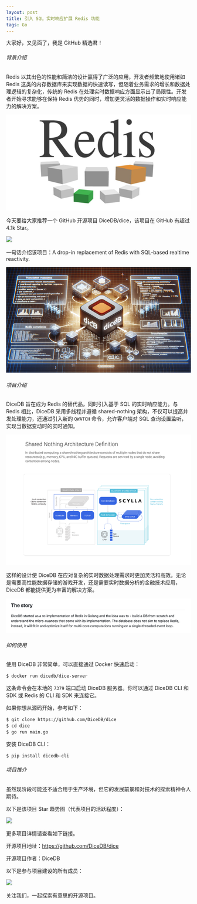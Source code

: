 ```yaml
---
layout: post
title: 引入 SQL 实时响应扩展 Redis 功能
tags: Go
---
```


大家好，又见面了，我是 GitHub 精选君！

###### 背景介绍

Redis 以其出色的性能和简洁的设计赢得了广泛的应用，开发者频繁地使用诸如 Redis 这类的内存数据库来实现数据的快速读写，但随着业务需求的增长和数据处理逻辑的复杂化，传统的 Redis 在处理实时数据响应方面显示出了局限性。开发者开始寻求能够在保持 Redis 优势的同时，增加更灵活的数据操作和实时响应能力的解决方案。

![](https://raw.githubusercontent.com/ZhuPeng/pic/master/images/compress_image-20240916201539722.png)

今天要给大家推荐一个 GitHub 开源项目 DiceDB/dice，该项目在 GitHub 有超过 4.1k Star。

![](https://stats.deeptrain.net/repo/DiceDB/dice/?theme=light)

一句话介绍该项目：A drop-in replacement of Redis with SQL-based realtime reactivity.

![](https://raw.githubusercontent.com/ZhuPeng/pic/master/mac/compress_tmp-def9c3f87be1a41faaa1accbfffdb7fe.png)

###### 项目介绍

DiceDB 旨在成为 Redis 的替代品，同时引入基于 SQL 的实时响应能力。与 Redis 相比，DiceDB 采用多线程并遵循 shared-nothing 架构，不仅可以提高并发处理能力，还通过引入新的 `QWATCH` 命令，允许客户端对 SQL 查询设置监听，实现当数据变动时的实时通知。

![](https://raw.githubusercontent.com/ZhuPeng/pic/master/images/compress_image-20240808220458366.png)

这样的设计使 DiceDB 在应对复杂的实时数据处理需求时更加灵活和高效。无论是需要高性能数据存储的游戏开发，还是需要实时数据分析的金融技术应用，DiceDB 都能提供更为丰富的解决方案。

![](https://raw.githubusercontent.com/ZhuPeng/pic/master/images/compress_image-20240808220733945.png)

###### 如何使用

使用 DiceDB 非常简单，可以直接通过 Docker 快速启动：

```bash
$ docker run dicedb/dice-server
```

这条命令会在本地的 `7379` 端口启动 DiceDB 服务器。你可以通过 DiceDB CLI 和 SDK 或 Redis 的 CLI 和 SDK 来连接它。

如果你想从源码开始，参考如下：

```bash
$ git clone https://github.com/DiceDB/dice
$ cd dice
$ go run main.go
```

安装 DiceDB CLI：

```bash
$ pip install dicedb-cli
```

###### 项目推介

虽然现阶段可能还不适合用于生产环境，但它的发展前景和对技术的探索精神令人期待。

以下是该项目 Star 趋势图（代表项目的活跃程度）：

![](https://api.star-history.com/svg?repos=DiceDB/dice&type=Timeline)

更多项目详情请查看如下链接。

开源项目地址：https://github.com/DiceDB/dice 

开源项目作者：DiceDB

以下是参与项目建设的所有成员：

![](https://contrib.rocks/image?repo=DiceDB/dice)

关注我们，一起探索有意思的开源项目。

